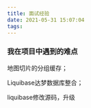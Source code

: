 ```yaml
---
title: 面试经验
date: 2021-05-31 15:07:04
tags:
---
```


### 我在项目中遇到的难点

地图切片的分组缓存；

Liquibase达梦数据库整合；





liquibase修改源码，升级

